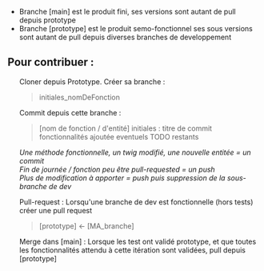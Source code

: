 <ul>
<li>Branche [main] est le produit fini,
  ses versions sont autant de pull depuis prototype</li>

<li>Branche [prototype] est le produit semo-fonctionnel
  ses sous versions sont autant de pull depuis diverses branches de developpement</li>
</ul>
<h2>Pour contribuer :</h2>
<ul>

Cloner depuis Prototype. Créer sa branche :
> initiales_nomDeFonction
  

  Commit depuis cette branche : 
>[nom de fonction / d'entité] initiales : titre de commit
fonctionnalités ajoutée 
eventuels TODO restants

_Une méthode fonctionnelle, un twig modifié, une nouvelle entitée = un commit_<br>
_Fin de journée / fonction peu être pull-requested = un push_<br>
_Plus de modification à apporter = push puis suppression de la sous-branche de dev_<br>


Pull-request : 
Lorsqu'une branche de dev est fonctionnelle (hors tests) créer une pull request 
>[prototype] <- [MA_branche]

                
Merge dans [main] :
Lorsque les test ont validé prototype, et que toutes les fonctionnalités attendu à cette itération sont validées, pull depuis [prototype]
